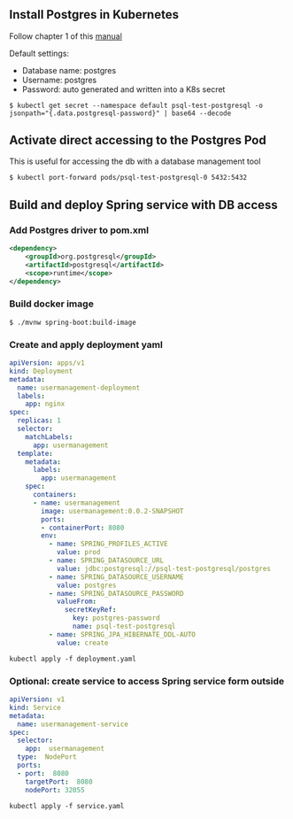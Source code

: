 #

## Install Postgres in Kubernetes

Follow chapter 1 of this [manual](https://phoenixnap.com/kb/postgresql-kubernetes)

Default settings:
- Database name: postgres
- Username: postgres
- Password: auto generated and written into a K8s secret

```shell
$ kubectl get secret --namespace default psql-test-postgresql -o jsonpath="{.data.postgresql-password}" | base64 --decode
```

## Activate direct accessing to the Postgres Pod

This is useful for accessing the db with a database management tool

```shell
$ kubectl port-forward pods/psql-test-postgresql-0 5432:5432
```

## Build and deploy Spring service with DB access

### Add Postgres driver to pom.xml

```xml
<dependency>
    <groupId>org.postgresql</groupId>
    <artifactId>postgresql</artifactId>
    <scope>runtime</scope>
</dependency>
```

### Build docker image

```shell
$ ./mvnw spring-boot:build-image
```

### Create and apply deployment yaml

```yaml
apiVersion: apps/v1
kind: Deployment
metadata:
  name: usermanagement-deployment
  labels:
    app: nginx
spec:
  replicas: 1
  selector:
    matchLabels:
      app: usermanagement
  template:
    metadata:
      labels:
        app: usermanagement
    spec:
      containers:
      - name: usermanagement
        image: usermanagement:0.0.2-SNAPSHOT
        ports:
        - containerPort: 8080
        env:
          - name: SPRING_PROFILES_ACTIVE
            value: prod
          - name: SPRING_DATASOURCE_URL
            value: jdbc:postgresql://psql-test-postgresql/postgres
          - name: SPRING_DATASOURCE_USERNAME
            value: postgres
          - name: SPRING_DATASOURCE_PASSWORD
            valueFrom:
              secretKeyRef:
                key: postgres-password
                name: psql-test-postgresql
          - name: SPRING_JPA_HIBERNATE_DDL-AUTO
            value: create
```

```shell
kubectl apply -f deployment.yaml
```

### Optional: create service to access Spring service form outside

```yaml
apiVersion: v1
kind: Service
metadata:
  name: usermanagement-service
spec:
  selector:
    app:  usermanagement
  type:  NodePort
  ports:
  - port:  8080
    targetPort:  8080
    nodePort: 32055
```

```shell
kubectl apply -f service.yaml
```

